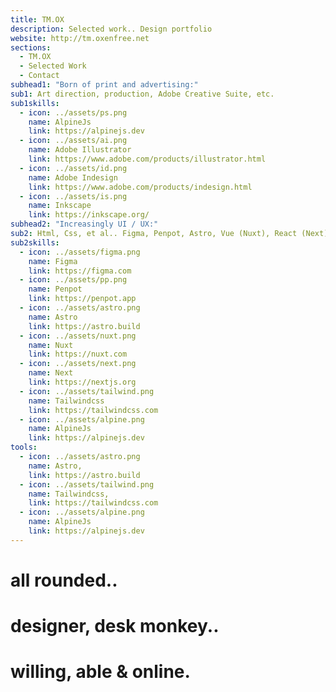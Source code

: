 ```yaml
---
title: TM.OX
description: Selected work.. Design portfolio
website: http://tm.oxenfree.net
sections:
  - TM.OX
  - Selected Work
  - Contact
subhead1: "Born of print and advertising:"
sub1: Art direction, production, Adobe Creative Suite, etc.
sub1skills:
  - icon: ../assets/ps.png
    name: AlpineJs
    link: https://alpinejs.dev
  - icon: ../assets/ai.png
    name: Adobe Illustrator
    link: https://www.adobe.com/products/illustrator.html
  - icon: ../assets/id.png
    name: Adobe Indesign
    link: https://www.adobe.com/products/indesign.html
  - icon: ../assets/is.png
    name: Inkscape
    link: https://inkscape.org/
subhead2: "Increasingly UI / UX:"
sub2: Html, Css, et al.. Figma, Penpot, Astro, Vue (Nuxt), React (Next), etc.
sub2skills:
  - icon: ../assets/figma.png
    name: Figma
    link: https://figma.com
  - icon: ../assets/pp.png
    name: Penpot
    link: https://penpot.app
  - icon: ../assets/astro.png
    name: Astro
    link: https://astro.build
  - icon: ../assets/nuxt.png
    name: Nuxt
    link: https://nuxt.com
  - icon: ../assets/next.png
    name: Next
    link: https://nextjs.org
  - icon: ../assets/tailwind.png
    name: Tailwindcss
    link: https://tailwindcss.com
  - icon: ../assets/alpine.png
    name: AlpineJs
    link: https://alpinejs.dev
tools:
  - icon: ../assets/astro.png
    name: Astro,
    link: https://astro.build
  - icon: ../assets/tailwind.png
    name: Tailwindcss,
    link: https://tailwindcss.com
  - icon: ../assets/alpine.png
    name: AlpineJs
    link: https://alpinejs.dev
---
```


# all rounded..

# designer, desk monkey..

# willing, able & online.

<br/>
